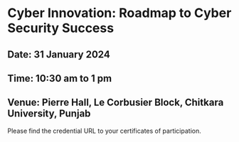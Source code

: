 # Cyber Innovation: Roadmap to Cyber Security Success
## Date: 31 January 2024
## Time: 10:30 am to 1 pm
## Venue: Pierre Hall, Le Corbusier Block, Chitkara University, Punjab

Please find the credential URL to your certificates of participation.
